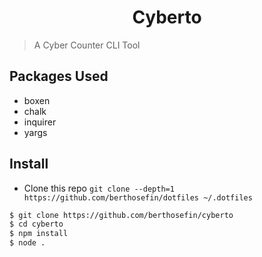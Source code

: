 <h1 align="center">
Cyberto
</h1>

> A Cyber Counter CLI Tool

## Packages Used

- boxen
- chalk
- inquirer
- yargs

## Install

- Clone this repo `git clone --depth=1 https://github.com/berthosefin/dotfiles ~/.dotfiles`

```bash
$ git clone https://github.com/berthosefin/cyberto
$ cd cyberto
$ npm install
$ node .
```

